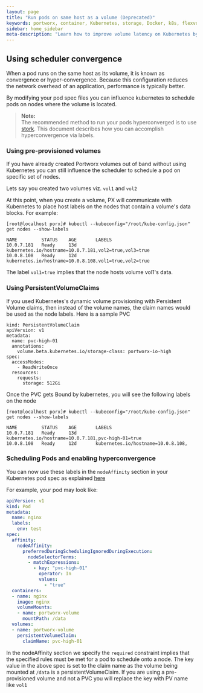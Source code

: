 ```yaml
---
layout: page
title: "Run pods on same host as a volume (Deprecated)"
keywords: portworx, container, Kubernetes, storage, Docker, k8s, flexvol, pv, persistent disk, StatefulSets
sidebar: home_sidebar
meta-description: "Learn how to improve volume latency on Kubernetes by using convergence when using Portworx."
---
```


## Using scheduler convergence
When a pod runs on the same host as its volume, it is known as convergence or hyper-convergence.  Because this configuration reduces the network overhead of an application, performance is typically better.

By modifying your pod spec files you can influence kubernetes to schedule pods on nodes where the volume is located.

>**Note:**<br/>The recommended method to run your pods hyperconverged is to use [stork](/scheduler/kubernetes/scheduler-convergence.html).  This document describes how you can accomplish hyperconvergence via labels.

### Using pre-provisioned volumes
If you have already created Portworx volumes out of band without using Kubernetes you can still influence the scheduler to schedule a pod on specific set of nodes.

Lets say you created two volumes viz. `vol1` and `vol2`

At this point, when you create a volume, PX will communicate with Kubernetes to place host labels on the nodes that contain a volume's data blocks.
For example:

```
[root@localhost porx]# kubectl --kubeconfig="/root/kube-config.json" get nodes --show-labels

NAME         STATUS    AGE       LABELS
10.0.7.181   Ready     13d       kubernetes.io/hostname=10.0.7.181,vol2=true,vol3=true
10.0.8.108   Ready     12d       kubernetes.io/hostname=10.0.8.108,vol1=true,vol2=true
```

The label `vol1=true` implies that the node hosts volume vol1's data.

### Using PersistentVolumeClaims
If you used Kubernetes's dynamic volume provisioning with Persistent Volume claims, then instead of the volume names, the claim names would
be used as the node labels. Here is a sample PVC

```
kind: PersistentVolumeClaim
apiVersion: v1
metadata:
  name: pvc-high-01
  annotations:
    volume.beta.kubernetes.io/storage-class: portworx-io-high
spec:
  accessModes:
    - ReadWriteOnce
  resources:
    requests:
      storage: 512Gi
```

Once the PVC gets Bound by kubernetes, you will see the following
labels on the node

```
[root@localhost porx]# kubectl --kubeconfig="/root/kube-config.json" get nodes --show-labels

NAME         STATUS    AGE       LABELS
10.0.7.181   Ready     13d       kubernetes.io/hostname=10.0.7.181,pvc-high-01=true
10.0.8.108   Ready     12d       kubernetes.io/hostname=10.0.8.108,
```

### Scheduling Pods and enabling hyperconvergence

You can now use these labels in the `nodeAffinity` section in your Kubernetes pod spec as explained [here](https://kubernetes.io/docs/concepts/configuration/assign-pod-node/#affinity-and-anti-affinity)

For example, your pod may look like:

```yaml
apiVersion: v1
kind: Pod
metadata:
  name: nginx
  labels:
    env: test
spec:
  affinity:
    nodeAffinity:
      preferredDuringSchedulingIgnoredDuringExecution:
        nodeSelectorTerms:
        - matchExpressions:
          - key: "pvc-high-01"
            operator: In
            values:
              - "true"
  containers:
  - name: nginx
    image: nginx
    volumeMounts:
    - name: portworx-volume
      mountPath: /data
  volumes:
  - name: portworx-volume
    persistentVolumeClaim:
      claimName: pvc-high-01
```

In the nodeAffinity section we specify the `required` constraint implies that the specified rules must be met for a pod to schedule onto a node.
The key value in the above spec is set to the claim name as the volume being mounted at `/data` is a persistentVolumeClaim. If you are using
a pre-provisioned volume and not a PVC you will replace the key with PV name like `vol1`
